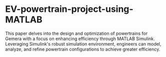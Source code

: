 # EV-powertrain-project-using-MATLAB
This paper delves into the design and optimization of powertrains for Gemera with a focus on enhancing efficiency through MATLAB Simulink. Leveraging Simulink's robust simulation environment, engineers can model, analyze, and refine powertrain configurations to achieve greater efficiency.
